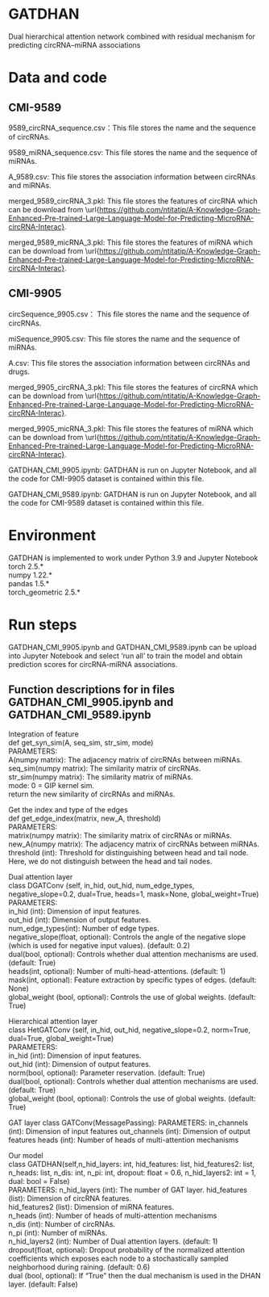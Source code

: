# GATDHAN  
Dual hierarchical attention network combined with residual mechanism for predicting circRNA–miRNA associations  

# Data and code  
## CMI-9589  
9589_circRNA_sequence.csv：This file stores the name and the sequence of circRNAs.  

9589_miRNA_sequence.csv: This file stores the name and the sequence of miRNAs.  

A_9589.csv: This file stores the association information between circRNAs and miRNAs. 

merged_9589_circRNA_3.pkl: This file stores the features of circRNA which can be download from \url{https://github.com/ntitatip/A-Knowledge-Graph-Enhanced-Pre-trained-Large-Language-Model-for-Predicting-MicroRNA-circRNA-Interac}.  

merged_9589_micRNA_3.pkl: This file stores the features of miRNA which can be download from \url{https://github.com/ntitatip/A-Knowledge-Graph-Enhanced-Pre-trained-Large-Language-Model-for-Predicting-MicroRNA-circRNA-Interac}. 

## CMI-9905  
circSequence_9905.csv： This file stores the name and the sequence of circRNAs.  

miSequence_9905.csv: This file stores the name and the sequence of miRNAs.  

A.csv: This file stores the association information between circRNAs and drugs. 

merged_9905_circRNA_3.pkl: This file stores the features of circRNA which can be download from \url{https://github.com/ntitatip/A-Knowledge-Graph-Enhanced-Pre-trained-Large-Language-Model-for-Predicting-MicroRNA-circRNA-Interac}.  

merged_9905_micRNA_3.pkl: This file stores the features of miRNA which can be download from \url{https://github.com/ntitatip/A-Knowledge-Graph-Enhanced-Pre-trained-Large-Language-Model-for-Predicting-MicroRNA-circRNA-Interac}. 

GATDHAN_CMI_9905.ipynb: GATDHAN is run on Jupyter Notebook, and all the code for CMI-9905 dataset is contained within this file.   

GATDHAN_CMI_9589.ipynb: GATDHAN is run on Jupyter Notebook, and all the code for CMI-9589 dataset is contained within this file.   

# Environment  
GATDHAN is implemented to work under Python 3.9 and Jupyter Notebook  
torch 2.5.*  
numpy 1.22.*   
pandas 1.5.*  
torch_geometric 2.5.*  
 
# Run steps  
GATDHAN_CMI_9905.ipynb and GATDHAN_CMI_9589.ipynb can be upload into Jupyter Notebook and select ‘run all’ to train the model and obtain prediction scores for circRNA-miRNA associations.  
## Function descriptions for in files GATDHAN_CMI_9905.ipynb and GATDHAN_CMI_9589.ipynb   
Integration of feature  
def get_syn_sim(A, seq_sim, str_sim, mode)  
    PARAMETERS:  
    A(numpy matrix): The adjacency matrix of circRNAs between miRNAs.  
    seq_sim(numpy matrix): The similarity matrix of circRNAs.  
    str_sim(numpy matrix): The similarity matrix of miRNAs.  
    mode: 0 = GIP kernel sim.  
    return the new similarity of circRNAs and miRNAs.  
    
Get the index and type of the edges  
def get_edge_index(matrix, new_A, threshold)   
    PARAMETERS:  
    matrix(numpy matrix): The similarity matrix of circRNAs or miRNAs.  
    new_A(numpy matrix): The adjacency matrix of circRNAs between miRNAs.  
    threshold (int): Threshold for distinguishing between head and tail node. Here, we do not distinguish between the head and tail nodes. 
    
Dual attention layer  
class DGATConv (self, in_hid, out_hid, num_edge_types, negative_slope=0.2, dual=True, heads=1, mask=None, global_weight=True)  
    PARAMETERS:  
    in_hid (int): Dimension of input features.  
    out_hid (int): Dimension of output features.  
    num_edge_types(int): Number of edge types.  
    negative_slope(float, optional): Controls the angle of the negative slope (which is used for negative input values). (default: 0.2)  
    dual(bool, optional): Controls whether dual attention mechanisms are used. (default: True)  
    heads(int, optional): Number of multi-head-attentions. (default: 1)  
    mask(int, optional): Feature extraction by specific types of edges. (default: None)  
    global_weight (bool, optional): Controls the use of global weights. (default: True)  

Hierarchical attention layer  
class HetGATConv (self, in_hid, out_hid, negative_slope=0.2, norm=True, dual=True, global_weight=True)   
    PARAMETERS:    
    in_hid (int): Dimension of input features.  
    out_hid (int): Dimension of output features.  
    norm(bool, optional): Parameter reservation. (default: True)  
    dual(bool, optional): Controls whether dual attention mechanisms are used. (default: True)  
    global_weight (bool, optional): Controls the use of global weights. (default: True)  

GAT layer
class GATConv(MessagePassing):
PARAMETERS:
in_channels (int): Dimension of input features
out_channels (int): Dimension of output features
heads (int): Number of heads of multi-attention mechanisms

Our model  
class GATDHAN(self,n_hid_layers: int, hid_features: list, hid_features2: list, n_heads: list, n_dis: int, n_pi: int,
                 dropout: float = 0.6, n_hid_layers2: int = 1, dual: bool = False)  
    PARAMETERS:
    n_hid_layers (int): The number of GAT layer.
    hid_features (list): Dimension of circRNA features.  
    hid_features2 (list): Dimension of miRNA features.  
    n_heads (int): Number of heads of multi-attention mechanisms  
    n_dis (int): Number of circRNAs.  
    n_pi (int): Number of miRNAs.     
    n_hid_layers2 (int): Number of Dual attention layers. (default: 1)  
    dropout(float, optional): Dropout probability of the normalized attention coefficients which exposes each node to a 
    stochastically sampled neighborhood during raining. (default: 0.6)  
    dual (bool, optional): If “True” then the dual mechanism is used in the DHAN layer. (default: False) 
    



